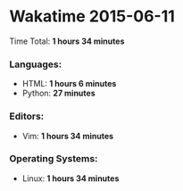 # Wakatime 2015-06-11

Time Total: **1 hours 34 minutes**

### Languages:
- HTML: **1 hours 6 minutes** 
- Python: **27 minutes** 

### Editors:
- Vim: **1 hours 34 minutes** 

### Operating Systems:
- Linux: **1 hours 34 minutes** 

